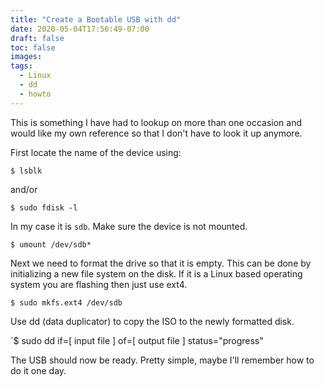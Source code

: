 ```yaml
---
title: "Create a Bootable USB with dd"
date: 2020-05-04T17:56:49-07:00
draft: false
toc: false
images:
tags:
  - Linux
  - dd
  - howto
---
```


This is something I have had to lookup on more than one occasion and would like
my own reference so that I don't have to look it up anymore.

First locate the name of the device using:

`$ lsblk`

and/or

`$ sudo fdisk -l`

In my case it is `sdb`. Make sure the device is not mounted.

`$ umount /dev/sdb*`

Next we need to format the drive so that it is empty. This can be done by
initializing a new file system on the disk. If it is a Linux based operating
system you are flashing then just use ext4.

`$ sudo mkfs.ext4 /dev/sdb`

Use dd (data duplicator) to copy the ISO to the newly formatted disk.

`$ sudo dd if=[ input file ] of=[ output file ] status="progress"

The USB should now be ready. Pretty simple, maybe I'll remember how to do it
one day.

